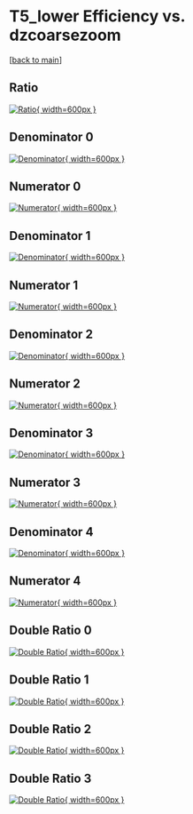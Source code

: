 # T5_lower Efficiency vs. dzcoarsezoom

[[back to main](./)]



## Ratio

[![Ratio](../mtv/var/T5_lower_vtr_0_1_eff_dzcoarsezoom.png){ width=600px }](../mtv/var/T5_lower_vtr_0_1_eff_dzcoarsezoom.pdf)

## Denominator 0

[![Denominator](../mtv/den/T5_lower_vtr_0_1_eff_dzcoarsezoom_den0.png){ width=600px }](../mtv/den/T5_lower_vtr_0_1_eff_dzcoarsezoom_den0.pdf)

## Numerator 0

[![Numerator](../mtv/num/T5_lower_vtr_0_1_eff_dzcoarsezoom_num0.png){ width=600px }](../mtv/num/T5_lower_vtr_0_1_eff_dzcoarsezoom_num0.pdf)

## Denominator 1

[![Denominator](../mtv/den/T5_lower_vtr_0_1_eff_dzcoarsezoom_den1.png){ width=600px }](../mtv/den/T5_lower_vtr_0_1_eff_dzcoarsezoom_den1.pdf)

## Numerator 1

[![Numerator](../mtv/num/T5_lower_vtr_0_1_eff_dzcoarsezoom_num1.png){ width=600px }](../mtv/num/T5_lower_vtr_0_1_eff_dzcoarsezoom_num1.pdf)

## Denominator 2

[![Denominator](../mtv/den/T5_lower_vtr_0_1_eff_dzcoarsezoom_den2.png){ width=600px }](../mtv/den/T5_lower_vtr_0_1_eff_dzcoarsezoom_den2.pdf)

## Numerator 2

[![Numerator](../mtv/num/T5_lower_vtr_0_1_eff_dzcoarsezoom_num2.png){ width=600px }](../mtv/num/T5_lower_vtr_0_1_eff_dzcoarsezoom_num2.pdf)

## Denominator 3

[![Denominator](../mtv/den/T5_lower_vtr_0_1_eff_dzcoarsezoom_den3.png){ width=600px }](../mtv/den/T5_lower_vtr_0_1_eff_dzcoarsezoom_den3.pdf)

## Numerator 3

[![Numerator](../mtv/num/T5_lower_vtr_0_1_eff_dzcoarsezoom_num3.png){ width=600px }](../mtv/num/T5_lower_vtr_0_1_eff_dzcoarsezoom_num3.pdf)

## Denominator 4

[![Denominator](../mtv/den/T5_lower_vtr_0_1_eff_dzcoarsezoom_den4.png){ width=600px }](../mtv/den/T5_lower_vtr_0_1_eff_dzcoarsezoom_den4.pdf)

## Numerator 4

[![Numerator](../mtv/num/T5_lower_vtr_0_1_eff_dzcoarsezoom_num4.png){ width=600px }](../mtv/num/T5_lower_vtr_0_1_eff_dzcoarsezoom_num4.pdf)

## Double Ratio 0

[![Double Ratio](../mtv/ratio/T5_lower_vtr_0_1_eff_dzcoarsezoom_ratio0.png){ width=600px }](../mtv/ratio/T5_lower_vtr_0_1_eff_dzcoarsezoom_ratio0.pdf)

## Double Ratio 1

[![Double Ratio](../mtv/ratio/T5_lower_vtr_0_1_eff_dzcoarsezoom_ratio1.png){ width=600px }](../mtv/ratio/T5_lower_vtr_0_1_eff_dzcoarsezoom_ratio1.pdf)

## Double Ratio 2

[![Double Ratio](../mtv/ratio/T5_lower_vtr_0_1_eff_dzcoarsezoom_ratio2.png){ width=600px }](../mtv/ratio/T5_lower_vtr_0_1_eff_dzcoarsezoom_ratio2.pdf)

## Double Ratio 3

[![Double Ratio](../mtv/ratio/T5_lower_vtr_0_1_eff_dzcoarsezoom_ratio3.png){ width=600px }](../mtv/ratio/T5_lower_vtr_0_1_eff_dzcoarsezoom_ratio3.pdf)

